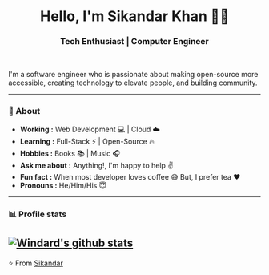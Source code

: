 
<h1 align="center"> Hello, I'm Sikandar Khan 👨‍💻 </h1>

<h3 align="center">  Tech Enthusiast | Computer Engineer </h3> <br>

I'm a software engineer who is passionate about making open-source more accessible, creating technology to elevate people, and building community.

---------------------------------------------------------------------------------------------------------------------------------------------------------------------------------
### 🤔 About
-  **Working :**  Web Development :computer: | Cloud :cloud: 
-  **Learning :** Full-Stack :zap: | Open-Source :fire:	
-  **Hobbies :** Books :books: | Music :headphones:
-  **Ask me about :** Anything!, I'm happy to help :v:
-  **Fun fact :** When most developer loves coffee :sweat_smile: But, I prefer tea :heart: 
-  **Pronouns :** He/Him/His :innocent:

---------------------------------------------------------------------------------------------------------------------------------------------------------------------------------


### 📊 Profile stats
[![Windard's github stats](https://github-readme-stats.vercel.app/api?username=Sikandarkhan&show_icons=true&theme=radical)](https://github.com/Sikandarkhan)
---
⭐️ From [Sikandar](https://github.com/Sikandarkhan/)

<!--### <img src="https://media.giphy.com/media/VgCDAzcKvsR6OM0uWg/giphy.gif" width="50"> A little more about me...  

```javascript
const ashraf = {
    pronouns: "He" | "Him",
    askMeAbout: ["app dev", "web dev", "tech"],
    technologies:{
        backEnd: ["nodejs", "express", "python"],
        fronEnd: ["angular"],
        mobileApp: ["ionic","angular"],
        database: ["mongo","mySql"],
        serverless: ["mongo-realm","aws-lambda"],
        devOps: ["AWS", "Nginx", "Jenkins"],
        misc: ["Firebase", "Socket.IO"]
    },
    architecture: ["Serverless Architecture", "microservices", "event-driven", "Single page applications"],
} -->

